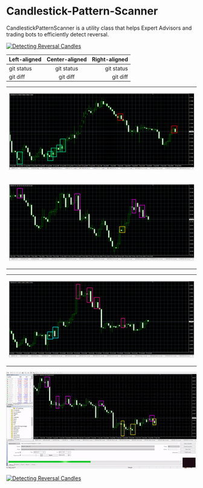 # Candlestick-Pattern-Scanner
CandlestickPatternScanner is a utility class that helps Expert Advisors and trading bots to efficiently detect reversal.

<p align="left" dir="auto">
  <a target="_blank" rel="noopener noreferrer" href="/cps-1-31-deeppink-aqua-gif.gif">
    <img src="/img/cps-1-31-deeppink-aqua-gif.gif" alt="Detecting Reversal Candles">
  </a>
</p>

| Left-aligned | Center-aligned | Right-aligned |
| :---         |     :---:      |          ---: |
| git status   | git status     | git status    |
| git diff     | git diff       | git diff      |


<table cellspacing="5" border="0">
      <tr>
        <td>
          <p align="center" dir="auto">
            <a target="_blank" rel="noopener noreferrer" href="/img/candle-patterns-red-green-v1.PNG">
              <img src="/img/candle-patterns-red-green-v1.PNG" alt="Goal Getter Add New Goal">
            </a>
          </p>
        </td>
      </tr>
      <tr>
        <td>
          <p align="center" dir="auto">
            <a target="_blank" rel="noopener noreferrer" href="/img/candle-patterns-magenta-gold-v1.PNG">
              <img src="/img/candle-patterns-magenta-gold-v1.PNG" alt="Goal Getter Add New Goal">
            </a>
          </p>
        </td>
      </tr>
</table>
<table cellspacing="5" border="0">
      <tr>
        <td>
          <p align="center" dir="auto">
            <a target="_blank" rel="noopener noreferrer" href="/img/candle-patterns-deeppink-aqua-v1.PNG">
              <img src="/img/candle-patterns-deeppink-aqua-v1.PNG" alt="Goal Getter Add New Goal">
            </a>
          </p>
        </td>
      </tr>
</table>
  


<p align="left" dir="auto">
  <a target="_blank" rel="noopener noreferrer" href="/cps-2-62-magenta-gold-gif.gif">
    <img src="/img/cps-2-62-magenta-gold-gif.gif" alt="Detecting Reversal Candles">
  </a>
</p>

<p align="left" dir="auto">
  <a target="_blank" rel="noopener noreferrer" href="/cps-1-deeppink-aqua-gif.gif">
    <img src="/img/cps-1-deeppink-aqua-gif.gif" alt="Detecting Reversal Candles">
  </a>
</p>
